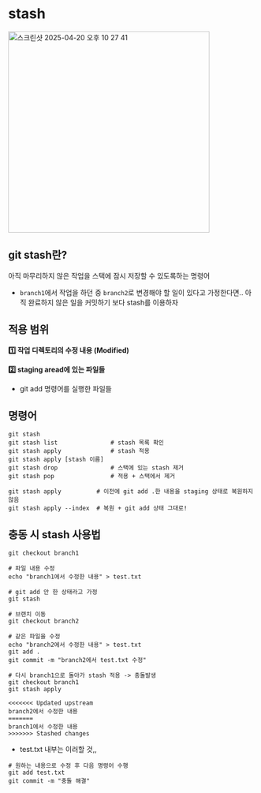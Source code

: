 # stash
<img width="408" alt="스크린샷 2025-04-20 오후 10 27 41" src="https://github.com/user-attachments/assets/693cf3eb-4c73-48ce-a220-3952fe787428" />

## git stash란?

아직 마무리하지 않은 작업을 스택에 잠시 저장할 수 있도록하는 명령어  
* `branch1`에서 작업을 하던 중 `branch2`로 변경해야 할 일이 있다고 가정한다면.. 아직 완료하지 않은 일을 커밋하기 보다 stash를 이용하자

## 적용 범위

**1️⃣ 작업 디렉토리의 수정 내용 (Modified)**

**2️⃣ staging aread에 있는 파일들**
  * git add 명령어를 실행한 파일들

## 명령어

```
git stash
git stash list               # stash 목록 확인
git stash apply              # stash 적용
git stash apply [stash 이름]
git stash drop               # 스택에 있는 stash 제거
git stash pop                # 적용 + 스택에서 제거
```
```
git stash apply          # 이전에 git add .한 내용을 staging 상태로 복원하지 않음
git stash apply --index  # 복원 + git add 상태 그대로!
```

## 충동 시 stash 사용법

```
git checkout branch1

# 파일 내용 수정
echo "branch1에서 수정한 내용" > test.txt

# git add 안 한 상태라고 가정
git stash

# 브랜치 이동
git checkout branch2

# 같은 파일을 수정
echo "branch2에서 수정한 내용" > test.txt
git add .
git commit -m "branch2에서 test.txt 수정"

# 다시 branch1으로 돌아가 stash 적용 -> 충돌발생
git checkout branch1
git stash apply
```


```
<<<<<<< Updated upstream
branch2에서 수정한 내용
=======
branch1에서 수정한 내용
>>>>>>> Stashed changes
```
* test.txt 내부는 이러할 것,,
  
```
# 원하는 내용으로 수정 후 다음 명령어 수행
git add test.txt
git commit -m "충돌 해결"
```



